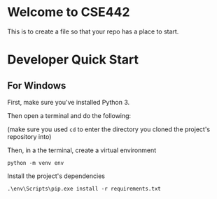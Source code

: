 # Welcome to CSE442
This is to create a file so that your repo has a place to start.

# Developer Quick Start

## For Windows

First, make sure you've installed Python 3.

Then open a terminal and do the following:

(make sure you used `cd` to enter the directory you cloned the project's repository into)

Then, in a the terminal, create a virtual environment

    python -m venv env

Install the project's dependencies

    .\env\Scripts\pip.exe install -r requirements.txt
